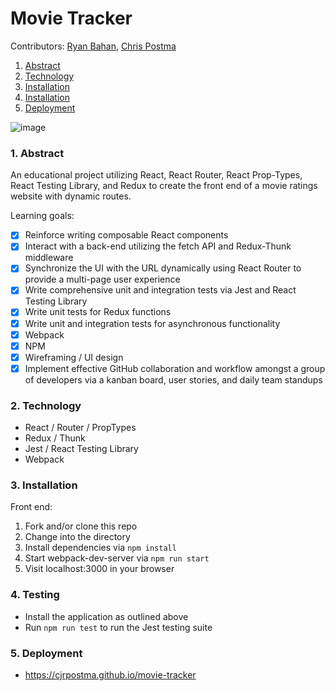 # Movie Tracker

Contributors: [Ryan Bahan](https://github.com/ryanbahan), [Chris Postma](https://github.com/cjrpostma)

1. [Abstract](#1-abstract)
2. [Technology](#2-technology)
3. [Installation](#3-installation)
4. [Installation](#4-testing)
5. [Deployment](#5-deployment)

![image](https://user-images.githubusercontent.com/44818815/79270415-603dad80-7e5b-11ea-8a4b-bff77d6b4511.gif)

### 1. Abstract

An educational project utilizing React, React Router, React Prop-Types, React Testing Library, and Redux to create the front end of a movie ratings website with dynamic routes.

Learning goals:

- [x] Reinforce writing composable React components
- [x] Interact with a back-end utilizing the fetch API and Redux-Thunk middleware
- [x] Synchronize the UI with the URL dynamically using React Router to provide a multi-page user experience
- [x] Write comprehensive unit and integration tests via Jest and React Testing Library
- [x] Write unit tests for Redux functions
- [x] Write unit and integration tests for asynchronous functionality
- [x] Webpack
- [x] NPM
- [x] Wireframing / UI design
- [x] Implement effective GitHub collaboration and workflow amongst a group of developers via a kanban board, user stories, and daily team standups

### 2. Technology

- React / Router / PropTypes
- Redux / Thunk
- Jest / React Testing Library
- Webpack

### 3. Installation

Front end:

1. Fork and/or clone this repo
2. Change into the directory
3. Install dependencies via `npm install`
4. Start webpack-dev-server via `npm run start`
5. Visit localhost:3000 in your browser

### 4. Testing

- Install the application as outlined above
- Run `npm run test` to run the Jest testing suite

### 5. Deployment

- https://cjrpostma.github.io/movie-tracker
